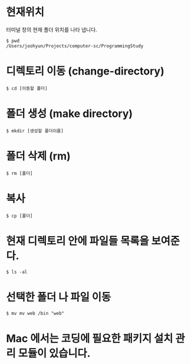# 현재위치
터미널 창의 현재 폴더 위치를 나타 냅니다.
```
$ pwd
/Users/joohyun/Projects/computer-sc/ProgrammingStudy

```

# 디렉토리 이동 (change-directory)
```
$ cd [이동할 폴더]
```

# 폴더 생성 (make directory)
```
$ mkdir [생성할 폴더이름]
```

# 폴더 삭제 (rm)

```
$ rm [폴더]
```

# 복사
```
$ cp [폴더]
```

# 현재 디렉토리 안에 파일들 목록을 보여준다.
```
$ ls -al
```

# 선택한 폴더 나 파일 이동

```
$ mv mv web /bin "web"
```

# Mac 에서는 코딩에 필요한 패키지 설치 관리 모듈이 있습니다. 
